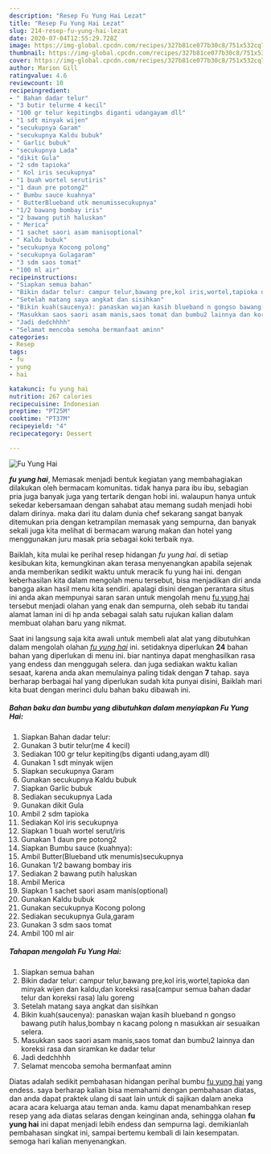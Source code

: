 ```yaml
---
description: "Resep Fu Yung Hai Lezat"
title: "Resep Fu Yung Hai Lezat"
slug: 214-resep-fu-yung-hai-lezat
date: 2020-07-04T12:55:29.728Z
image: https://img-global.cpcdn.com/recipes/327b81ce077b30c8/751x532cq70/fu-yung-hai-foto-resep-utama.jpg
thumbnail: https://img-global.cpcdn.com/recipes/327b81ce077b30c8/751x532cq70/fu-yung-hai-foto-resep-utama.jpg
cover: https://img-global.cpcdn.com/recipes/327b81ce077b30c8/751x532cq70/fu-yung-hai-foto-resep-utama.jpg
author: Marion Gill
ratingvalue: 4.6
reviewcount: 10
recipeingredient:
- " Bahan dadar telur"
- "3 butir telurme 4 kecil"
- "100 gr telur kepitingbs diganti udangayam dll"
- "1 sdt minyak wijen"
- "secukupnya Garam"
- "secukupnya Kaldu bubuk"
- " Garlic bubuk"
- "secukupnya Lada"
- "dikit Gula"
- "2 sdm tapioka"
- " Kol iris secukupnya"
- "1 buah wortel serutiris"
- "1 daun pre potong2"
- " Bumbu sauce kuahnya"
- " ButterBlueband utk menumissecukupnya"
- "1/2 bawang bombay iris"
- "2 bawang putih haluskan"
- " Merica"
- "1 sachet saori asam manisoptional"
- " Kaldu bubuk"
- "secukupnya Kocong polong"
- "secukupnya Gulagaram"
- "3 sdm saos tomat"
- "100 ml air"
recipeinstructions:
- "Siapkan semua bahan"
- "Bikin dadar telur: campur telur,bawang pre,kol iris,wortel,tapioka dan minyak wijen dan kaldu,dan koreksi rasa(campur semua bahan dadar telur dan koreksi rasa) lalu goreng"
- "Setelah matang saya angkat dan sisihkan"
- "Bikin kuah(saucenya): panaskan wajan kasih blueband n gongso bawang putih halus,bombay n kacang polong n masukkan air sesuaikan selera."
- "Masukkan saos saori asam manis,saos tomat dan bumbu2 lainnya dan koreksi rasa dan siramkan ke dadar telur"
- "Jadi dedchhhh"
- "Selamat mencoba semoha bermanfaat aminn"
categories:
- Resep
tags:
- fu
- yung
- hai

katakunci: fu yung hai 
nutrition: 267 calories
recipecuisine: Indonesian
preptime: "PT25M"
cooktime: "PT37M"
recipeyield: "4"
recipecategory: Dessert

---
```



![Fu Yung Hai](https://img-global.cpcdn.com/recipes/327b81ce077b30c8/751x532cq70/fu-yung-hai-foto-resep-utama.jpg)

<b><i>fu yung hai</i></b>, Memasak menjadi bentuk kegiatan yang membahagiakan dilakukan oleh bermacam komunitas. tidak hanya para ibu ibu, sebagian pria juga banyak juga yang tertarik dengan hobi ini. walaupun hanya untuk sekedar kebersamaan dengan sahabat atau memang sudah menjadi hobi dalam dirinya. maka dari itu dalam dunia chef sekarang sangat banyak ditemukan pria dengan ketrampilan memasak yang sempurna, dan banyak sekali juga kita melihat di bermacam warung makan dan hotel yang menggunakan juru masak pria sebagai koki terbaik nya.



Baiklah, kita mulai ke perihal resep hidangan <i>fu yung hai</i>. di setiap kesibukan kita, kemungkinan akan terasa menyenangkan apabila sejenak anda memberikan sedikit waktu untuk meracik fu yung hai ini. dengan keberhasilan kita dalam mengolah menu tersebut, bisa menjadikan diri anda bangga akan hasil menu kita sendiri. apalagi disini dengan perantara situs ini anda akan mempunyai saran saran untuk mengolah menu <u>fu yung hai</u> tersebut menjadi olahan yang enak dan sempurna, oleh sebab itu tandai alamat laman ini di hp anda sebagai salah satu rujukan kalian dalam membuat olahan baru yang nikmat.


Saat ini langsung saja kita awali untuk membeli alat alat yang dibutuhkan dalam mengolah olahan <u><i>fu yung hai</i></u> ini. setidaknya diperlukan <b>24</b> bahan bahan yang diperlukan di menu ini. biar nantinya dapat menghasilkan rasa yang endess dan menggugah selera. dan juga sediakan waktu kalian sesaat, karena anda akan memulainya paling tidak dengan <b>7</b> tahap. saya berharap berbagai hal yang diperlukan sudah kita punyai disini, Baiklah mari kita buat dengan merinci dulu bahan baku dibawah ini.

<!--inarticleads1-->

##### Bahan baku dan bumbu yang dibutuhkan dalam menyiapkan Fu Yung Hai:

1. Siapkan  Bahan dadar telur:
1. Gunakan 3 butir telur(me 4 kecil)
1. Sediakan 100 gr telur kepiting(bs diganti udang,ayam dll)
1. Gunakan 1 sdt minyak wijen
1. Siapkan secukupnya Garam
1. Gunakan secukupnya Kaldu bubuk
1. Siapkan  Garlic bubuk
1. Sediakan secukupnya Lada
1. Gunakan dikit Gula
1. Ambil 2 sdm tapioka
1. Sediakan  Kol iris secukupnya
1. Siapkan 1 buah wortel serut/iris
1. Gunakan 1 daun pre potong2
1. Siapkan  Bumbu sauce (kuahnya):
1. Ambil  Butter(Blueband utk menumis)secukupnya
1. Gunakan 1/2 bawang bombay iris
1. Sediakan 2 bawang putih haluskan
1. Ambil  Merica
1. Siapkan 1 sachet saori asam manis(optional)
1. Gunakan  Kaldu bubuk
1. Gunakan secukupnya Kocong polong
1. Sediakan secukupnya Gula,garam
1. Gunakan 3 sdm saos tomat
1. Ambil 100 ml air




<!--inarticleads2-->

##### Tahapan mengolah Fu Yung Hai:

1. Siapkan semua bahan
1. Bikin dadar telur: campur telur,bawang pre,kol iris,wortel,tapioka dan minyak wijen dan kaldu,dan koreksi rasa(campur semua bahan dadar telur dan koreksi rasa) lalu goreng
1. Setelah matang saya angkat dan sisihkan
1. Bikin kuah(saucenya): panaskan wajan kasih blueband n gongso bawang putih halus,bombay n kacang polong n masukkan air sesuaikan selera.
1. Masukkan saos saori asam manis,saos tomat dan bumbu2 lainnya dan koreksi rasa dan siramkan ke dadar telur
1. Jadi dedchhhh
1. Selamat mencoba semoha bermanfaat aminn




Diatas adalah sedikit pembahasan hidangan perihal bumbu <u>fu yung hai</u> yang endess. saya berharap kalian bisa memahami dengan pembahasan diatas, dan anda dapat praktek ulang di saat lain untuk di sajikan dalam aneka acara acara keluarga atau teman anda. kamu dapat menambahkan resep resep yang ada diatas selaras dengan keinginan anda, sehingga olahan <b>fu yung hai</b> ini dapat menjadi lebih endess dan sempurna lagi. demikianlah pembahasan singkat ini, sampai bertemu kembali di lain kesempatan. semoga hari kalian menyenangkan.
